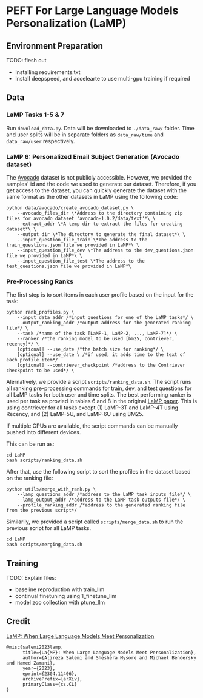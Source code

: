 # PEFT For Large Language Models Personalization (LaMP)

## Environment Preparation
TODO: flesh out
- Installing requirements.txt
- Install deepspeed, and accelearte to use multi-gpu training if required

## Data

### LaMP Tasks 1-5 & 7
Run `download_data.py`. Data will be downloaded to `./data_raw/` folder. Time and user splits will be in separate folders as `data_raw/time` and `data_raw/user` respectively.

### LaMP 6: Personalized Email Subject Generation (Avocado dataset)

The [Avocado](https://catalog.ldc.upenn.edu/LDC2015T03) dataset is not publicly accessible. However, we provided the samples' id and the code we used to generate our dataset. Therefore, if you get access to the dataset, you can quickly generate the dataset with the same format as the other datasets in LaMP using the following code:

```
python data/avocado/create_avocado_dataset.py \
    --avocado_files_dir \*Address to the directory containing zip files for avocado dataset 'avocado-1.0.2/data/text'*\ \
    --extract_addr \*A temp dir to extract the files for creating dataset*\ \
    --output_dir \*The directory to generate the final dataset*\ \
    --input_question_file_train \*The address to the train_questions.json file we provided in LaMP*\ \
    --input_question_file_dev \*The address to the dev_questions.json file we provided in LaMP*\ \
    --input_question_file_test \*The address to the test_questions.json file we provided in LaMP*\
```

### Pre-Processing Ranks
The first step is to sort items in each user profile based on the input for the task:
```
python rank_profiles.py \
    --input_data_addr /*input questions for one of the LaMP tasks*/ \
    --output_ranking_addr /*output address for the generated ranking file*/ \
    --task /*name of the task [LaMP-1, LaMP-2, ..., LaMP-7]*/ \
    --ranker /*the ranking model to be used [bm25, contriever, recency]*/ \
    [optional] --use_date /*the batch size for ranking*/ \
    [optional] --use_date \ /*if used, it adds time to the text of each profile item*/
    [optional] --contriever_checkpoint /*address to the Contriever checkpoint to be used*/ \
```
Alernatively, we provide a script ``scripts/ranking_data.sh``. The script runs all ranking pre-processing commands for train, dev, and test questions for all LaMP tasks for both user and time splits. The best performing ranker is used per task as provied in tables 6 and 8 in the original [LaMP paper](https://arxiv.org/abs/2304.11406). This is using contriever for all tasks except (1) LaMP-3T and LaMP-4T using Recency, and (2) LaMP-5U, and LaMP-6U using BM25.

If multiple GPUs are available, the script commands can be manually pushed into different devices.

This can be run as:
```
cd LaMP
bash scripts/ranking_data.sh
```

After that, use the following script to sort the profiles in the dataset based on the ranking file:

```
python utils/merge_with_rank.py \
    --lamp_questions_addr /*address to the LaMP task inputs file*/ \
    --lamp_output_addr /*address to the LaMP task outputs file*/ \
    --profile_ranking_addr /*address to the generated ranking file from the previous script*/
```
Similarily, we provided a script called ```scripts/merge_data.sh``` to run the previous script for all LaMP tasks.
```
cd LaMP
bash scripts/merging_data.sh
```

## Training
TODO: Explain files:
- baseline reproduction with train_llm
- continual finetuning using 1_finetune_llm
- model zoo collection with ptune_llm
## Credit
[LaMP: When Large Language Models Meet Personalization](https://arxiv.org/abs/2304.11406)

```
@misc{salemi2023lamp,
      title={La{MP}: When Large Language Models Meet Personalization}, 
      author={Alireza Salemi and Sheshera Mysore and Michael Bendersky and Hamed Zamani},
      year={2023},
      eprint={2304.11406},
      archivePrefix={arXiv},
      primaryClass={cs.CL}
}
```
